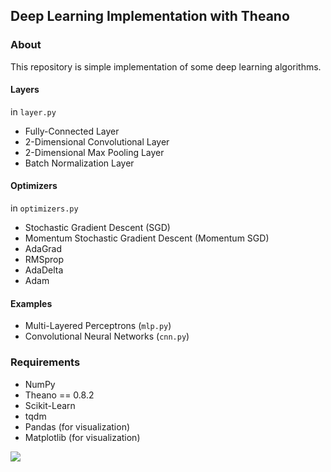
## Deep Learning Implementation with Theano

### About
This repository is simple implementation of some deep learning algorithms.

#### Layers
in `layer.py`

- Fully-Connected Layer
- 2-Dimensional Convolutional Layer
- 2-Dimensional Max Pooling Layer
- Batch Normalization Layer


#### Optimizers
in `optimizers.py`

- Stochastic Gradient Descent (SGD)
- Momentum Stochastic Gradient Descent (Momentum SGD)
- AdaGrad
- RMSprop
- AdaDelta
- Adam

#### Examples

- Multi-Layered Perceptrons (`mlp.py`)
- Convolutional Neural Networks (`cnn.py`)

### Requirements
- NumPy
- Theano == 0.8.2
- Scikit-Learn
- tqdm
- Pandas (for visualization)
- Matplotlib (for visualization)

![](https://dl.dropboxusercontent.com/u/38631959/deep-learning-theano.png)
